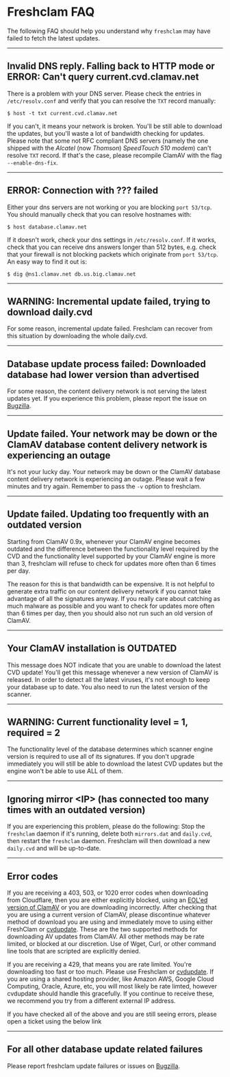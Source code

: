 # Freshclam FAQ

The following FAQ should help you understand why `freshclam` may have failed to fetch the latest updates.

---

## Invalid DNS reply. Falling back to HTTP mode or ERROR: Can't query current.cvd.clamav.net

There is a problem with your DNS server. Please check the entries in `/etc/resolv.conf` and verify that you can resolve the `TXT` record manually:

`$ host -t txt current.cvd.clamav.net`

If you can't, it means your network is broken. You'll be still able to download the updates, but you'll waste a lot of bandwidth checking for updates. Please note that some not RFC compliant DNS servers (namely the one shipped with the *Alcatel* (now *Thomson*) *SpeedTouch 510 modem*) can't resolve `TXT` record. If that's the case, please recompile ClamAV with the flag `--enable-dns-fix`.

---

## ERROR: Connection with ??? failed

Either your dns servers are not working or you are blocking `port 53/tcp`. You should manually check that you can resolve hostnames with:

`$ host database.clamav.net`

If it doesn't work, check your dns settings in `/etc/resolv.conf`. If it works, check that you can receive dns answers longer than 512 bytes, e.g. check that your firewall is not blocking packets which originate from `port 53/tcp`. An easy way to find it out is:

`$ dig @ns1.clamav.net db.us.big.clamav.net`

---

## WARNING: Incremental update failed, trying to download daily.cvd

For some reason, incremental update failed. Freshclam can recover from this situation by downloading the whole daily.cvd.

---

## Database update process failed: Downloaded database had lower version than advertised

For some reason, the content delivery network is not serving the latest updates yet. If you experience this problem, please report the issue on [Bugzilla](https://bugzilla.clamav.net/buglist.cgi?component=Mirror&product=Mirror%20Issues).

---

## Update failed. Your network may be down or the ClamAV database content delivery network is experiencing an outage

It's not your lucky day. Your network may be down or the ClamAV database content delivery network is experiencing an outage. Please wait a few minutes and try again. Remember to pass the `-v` option to freshclam.

---

## Update failed. Updating too frequently with an outdated version

Starting from ClamAV 0.9x, whenever your ClamAV engine becomes outdated and the difference between the functionality level required by the CVD and the functionality level supported by your ClamAV engine is more than 3, freshclam will refuse to check for updates more often than 6 times per day.

The reason for this is that bandwidth can be expensive. It is not helpful to generate extra traffic on our content delivery network if you cannot take advantage of all the signatures anyway. If you really care about catching as much malware as possible and you want to check for updates more often than 6 times per day, then you should also not run such an old version of ClamAV.

---

## Your ClamAV installation is OUTDATED

This message does NOT indicate that you are unable to download the latest CVD update! You'll get this message whenever a new version of ClamAV is released. In order to detect all the latest viruses, it's not enough to keep your database up to date. You also need to run the latest version of the scanner.

---

## WARNING: Current functionality level = 1, required = 2

The functionality level of the database determines which scanner engine version is required to use all of its signatures. If you don't upgrade immediately you will still be able to download the latest CVD updates but the engine won't be able to use ALL of them.

---

## Ignoring mirror &lt;IP&gt; (has connected too many times with an outdated version)

If you are experiencing this problem, please do the following:  Stop the `freshclam` daemon if it's running, delete both `mirrors.dat` and `daily.cvd`, then restart the `freshclam` daemon. Freshclam will then download a new `daily.cvd` and will be up-to-date.

---

## Error codes

If you are receiving a 403, 503, or 1020 error codes when downloading from Cloudflare, then you are either explicitly blocked, using an [EOL'ed version of ClamAV](https://www.clamav.net/documents/end-of-life-policy-eol) or you are downloading incorrectly.  After checking that you are using a current version of ClamAV, please discontinue whatever method of download you are using and immediately move to using either FreshClam or [cvdupdate](https://github.com/micahsnyder/cvdupdate).  These are the two supported methods for downloading AV updates from ClamAV.  All other methods may be rate limited, or blocked at our discretion.  Use of Wget, Curl, or other command line tools that are scripted are explicitly denied. 

If you are receiving a 429, that means you are rate limited.  You're downloading too fast or too much.  Please use Freshclam or [cvdupdate](https://github.com/micahsnyder/cvdupdate). If you are using a shared hosting provider, like Amazon AWS, Google Cloud Computing, Oracle, Azure, etc, you will most likely be rate limted, however cvdupdate should handle this gracefully.  If you continue to receive these, we recommend you try from a different external IP address.  

If you have checked all of the above and you are still seeing errors, please open a ticket using the below link

---

## For all other database update related failures

Please report freshclam update failures or issues on [Bugzilla](https://bugzilla.clamav.net/buglist.cgi?component=Mirror&product=Mirror%20Issues).
